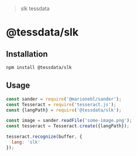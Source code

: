 > slk tessdata

# @tessdata/slk

## Installation

```
npm install @tessdata/slk
```

## Usage

```js
const sander = require('@marionebl/sander');
const Tesseract = require('tesseract.js');
const {langPath} = require('@tessdata/slk');

const image = sander.readFile('some-image.png');
const tesseract = Tesseract.create({langPath});

tesseract.recognize(buffer, {
  lang: 'slk'
});
```
